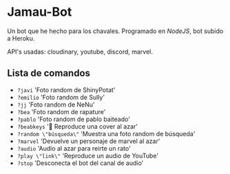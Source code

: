 # Jamau-Bot

Un bot que he hecho para los chavales. Programado en *NodeJS*, bot subido a Heroku.

API's usadas: cloudinary, youtube, discord, marvel.

## Lista de comandos

- `?javi` 'Foto random de ShinyPotat'
- `?emilio` 'Foto random de Sully'
- `?jj` 'Foto random de NeNu'
- `?bea` 'Foto random de rapature'
- `?pablo` 'Foto random de pablo baiteado'
- `?beabkeys` '🎵 Reproduce una cover al azar'
- `?random \"búsqueda\"` 'Muestra una foto random de búsqueda'
- `?marvel` 'Devuelve un personaje de marvel al azar'
- `?audio` 'Audio al azar para reirte un rato'
- `?play \"link\"` 'Reproduce un audio de YouTube'
- `?stop` 'Desconecta el bot del canal de audio'
